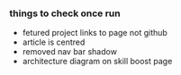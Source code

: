 ### things to check once run
- fetured project links to page not github
- article is centred
- removed nav bar shadow 
- architecture diagram on skill boost page
